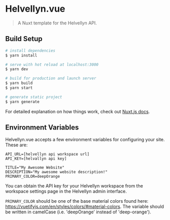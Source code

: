# Helvellyn.vue

> A Nuxt template for the Helvellyn API.

## Build Setup

```bash
# install dependencies
$ yarn install

# serve with hot reload at localhost:3000
$ yarn dev

# build for production and launch server
$ yarn build
$ yarn start

# generate static project
$ yarn generate
```

For detailed explanation on how things work, check out [Nuxt.js docs](https://nuxtjs.org).

## Environment Variables

Helvellyn.vue accepts a few environment variables for configuring your site. These are:

```
API_URL=[helvellyn api workspace url]
API_KEY=[helvallyn api key]

TITLE="My Awesome Website"
DESCRIPTION="My awesome website description!"
PRIMARY_COLOR=deepOrange
```

You can obtain the API key for your Helvellyn workspace from the workspace settings page in the Helvellyn admin interface.

`PRIMARY_COLOR` should be one of the base material colors found here: https://vuetifyjs.com/en/styles/colors/#material-colors. The variable should be written in camelCase (i.e. 'deepOrange' instead of 'deep-orange').
